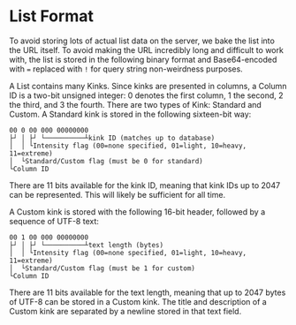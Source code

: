 # List Format

To avoid storing lots of actual list data on the server, we bake the list into the URL
itself. To avoid making the URL incredibly long and difficult to work with, the list is
stored in the following binary format and Base64-encoded with `=` replaced with `!` for
query string non-weirdness purposes.

A List contains many Kinks. Since kinks are presented in columns, a Column ID is a two-bit
unsigned integer: 0 denotes the first column, 1 the second, 2 the third, and 3 the fourth.
There are two types of Kink: Standard and Custom. A Standard kink is stored in the
following sixteen-bit way:
```
00 0 00 000 00000000
├┘ │ ├┘ └──────────┴kink ID (matches up to database)
│  │ └Intensity flag (00=none specified, 01=light, 10=heavy, 11=extreme)
│  └Standard/Custom flag (must be 0 for standard)
└Column ID
```
There are 11 bits available for the kink ID, meaning that kink IDs up to 2047 can be
represented. This will likely be sufficient for all time.

A Custom kink is stored with the following 16-bit header, followed by a sequence of
UTF-8 text:
```
00 1 00 000 00000000
├┘ │ ├┘ └──────────┴text length (bytes)
│  │ └Intensity flag (00=none specified, 01=light, 10=heavy, 11=extreme)
│  └Standard/Custom flag (must be 1 for custom)
└Column ID
```
There are 11 bits available for the text length, meaning that up to 2047 bytes of UTF-8
can be stored in a Custom kink. The title and description of a Custom kink are separated
by a newline stored in that text field. 
